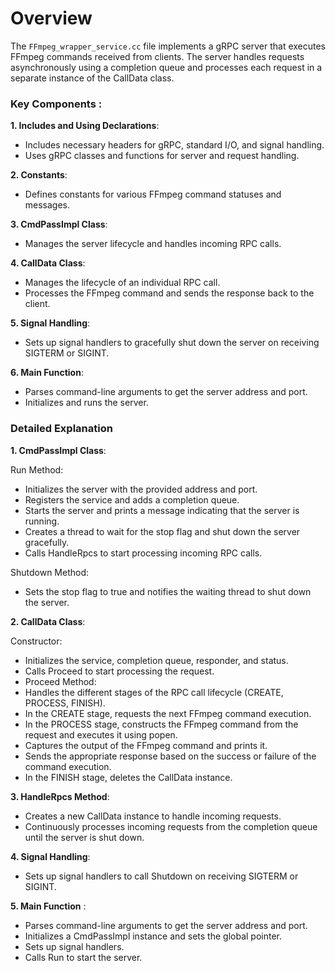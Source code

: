 # Overview
The `FFmpeg_wrapper_service.cc` file implements a gRPC server that executes FFmpeg commands received from clients. The server handles requests asynchronously using a completion queue and processes each request in a separate instance of the CallData class.

### Key Components : 

**1. Includes and Using Declarations**:
- Includes necessary headers for gRPC, standard I/O, and signal handling.
- Uses gRPC classes and functions for server and request handling.

**2. Constants**:

- Defines constants for various FFmpeg command statuses and messages.

**3. CmdPassImpl Class**:

- Manages the server lifecycle and handles incoming RPC calls.

**4. CallData Class**:

-  Manages the lifecycle of an individual RPC call.
- Processes the FFmpeg command and sends the response back to the client.

**5. Signal Handling**:

- Sets up signal handlers to gracefully shut down the server on receiving SIGTERM or SIGINT.

**6. Main Function**:

- Parses command-line arguments to get the server address and port.
- Initializes and runs the server.

### Detailed Explanation

**1. CmdPassImpl Class**:

Run Method:

- Initializes the server with the provided address and port.
- Registers the service and adds a completion queue.
- Starts the server and prints a message indicating that the server is running.
- Creates a thread to wait for the stop flag and shut down the server gracefully.
- Calls HandleRpcs to start processing incoming RPC calls.

Shutdown Method:

- Sets the stop flag to true and notifies the waiting thread to shut down the server.

**2. CallData Class**:

Constructor:

- Initializes the service, completion queue, responder, and status.
- Calls Proceed to start processing the request.
- Proceed Method:
- Handles the different stages of the RPC call lifecycle (CREATE, PROCESS, FINISH).
- In the CREATE stage, requests the next FFmpeg command execution.
- In the PROCESS stage, constructs the FFmpeg command from the request and executes it using popen.
- Captures the output of the FFmpeg command and prints it.
- Sends the appropriate response based on the success or failure of the command execution.
- In the FINISH stage, deletes the CallData instance.

**3. HandleRpcs Method**:

- Creates a new CallData instance to handle incoming requests.
- Continuously processes incoming requests from the completion queue until the server is shut down.

**4. Signal Handling**:

- Sets up signal handlers to call Shutdown on receiving SIGTERM or SIGINT.

**5. Main Function** :

- Parses command-line arguments to get the server address and port.
- Initializes a CmdPassImpl instance and sets the global pointer.
- Sets up signal handlers.
- Calls Run to start the server.
